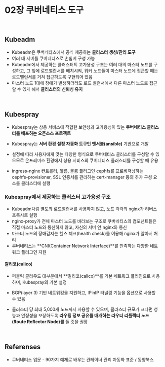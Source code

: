 # 02장 쿠버네티스 도구

<ABG/>

<br/>

## Kubeadm

- Kubeadm은 쿠버네티스에서 공식 제공하는 **클러스터 생성/관리 도구**
- 여러 대 서버를 쿠버네티스로 손쉽게 구성 가능
- Kubeadm에서 제공하는 클러스터의 고가용성 구조는 여러 대의 마스터 노드를 구성하고,  그 앞에 로드밸런서를 배치시켜, 워커 노드들이 마스터 노드에 접근할 때는 로드밸런서를 거쳐 접근하도록 구현되어 있음
- 마스터 노드 1대에 장애가 발생하더라도 로드 밸런서에서 다른 마스터 노드로 접근할 수 있게 해서 **클러스터의 신뢰성 유지**

<br/>

## Kubespray

- Kubespray는 상용 서비스에 적합한 보안성과 고가용성이 있는 **쿠버네티스 클러스터를 배포하는 오픈소스 프로젝트**
- Kubespray는 **서버 환경 설정 자동화 도구인 앤서블(ansible)** 기반으로 개발
- 설정에 따라 사용자에게 맞는 다양한 형식으로 쿠버네티스 클러스터를 구성할 수 있으므로 온프레미스 환경에서 상용 서비스의 쿠버네티스 클러스터를 구성할 때 유용

- ingress-nginx 컨트롤러, 헬름, 볼륨 플러그인 cephfs를 프로비저닝하는 cephfs-provisioner, SSL 인증서를 관리하는 cert-manager 등의 추가 구성 요소를 클러스터에 실행

### Kubespray에서 제공하는 클러스터 고가용성 구조

- Kubeadm처럼 별도의 로드밸런서를 사용하지 않고, 노드 각각의 nginx가 리버스 프록시로 실행
- nginx-proxy가 전체 마스터 노드를 바라보는 구조로 쿠버네티스의 컴포넌트들은 직접 마스터 노드와 통신하지 않고, 자신의 서버 안 nginx와 통신
- 마스터 노드의 장애감지는 헬스 체크(health check)를 이용해 nginx가 알아서 처리
- 쿠버네티스는 **CNI(Container Network Interface)**를 만족하는 다양한 네트워크 플러그인 지원

#### 칼리코(calico)

- 퍼블릭 클라우드 대부분에서 **칼리코(calico)**를 기본 네트워크 플러인으로 사용하며, Kubespray의 기본 설정

- BGP(layer 3) 기반 네트워킹을 지원하고, IPinIP 터널링 기능을 옵션으로 사용할 수 있음

- 클러스터 당 최대 5,000개 노드까지 사용할 수 있으며, 클러스터 규모가 크다면 성능과 안정성을 보장하도록 **라우팅 정보 공유를 매개하는 라우터 리플렉터 노드(Route Reflector Node)를** 둘 것을 권장

<br/>

## Referenses

- 쿠버네티스 입문 - 90가지 예제로 배우는 컨테이너 관리 자동화 표준 / 동양북스

